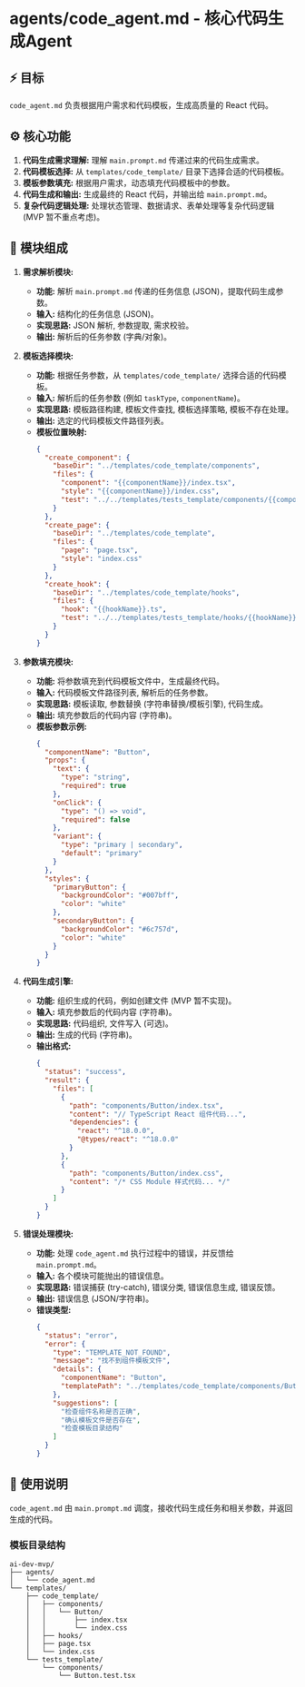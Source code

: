 # agents/code_agent.md - 核心代码生成Agent

## ⚡ 目标

`code_agent.md` 负责根据用户需求和代码模板，生成高质量的 React 代码。

## ⚙️ 核心功能

1.  **代码生成需求理解:**  理解 `main.prompt.md` 传递过来的代码生成需求。
2.  **代码模板选择:**  从 `templates/code_template/` 目录下选择合适的代码模板。
3.  **模板参数填充:**  根据用户需求，动态填充代码模板中的参数。
4.  **代码生成和输出:**  生成最终的 React 代码，并输出给 `main.prompt.md`。
5.  **复杂代码逻辑处理:**  处理状态管理、数据请求、表单处理等复杂代码逻辑 (MVP 暂不重点考虑)。

## 🧩 模块组成

1.  **需求解析模块:**
    *   **功能:**  解析 `main.prompt.md` 传递的任务信息 (JSON)，提取代码生成参数。
    *   **输入:**  结构化的任务信息 (JSON)。
    *   **实现思路:**  JSON 解析, 参数提取, 需求校验。
    *   **输出:**  解析后的任务参数 (字典/对象)。

2.  **模板选择模块:**
    *   **功能:**  根据任务参数，从 `templates/code_template/` 选择合适的代码模板。
    *   **输入:**  解析后的任务参数 (例如 `taskType`, `componentName`)。
    *   **实现思路:**  模板路径构建, 模板文件查找, 模板选择策略, 模板不存在处理。
    *   **输出:**  选定的代码模板文件路径列表。
    *   **模板位置映射:**
        ```json
        {
          "create_component": {
            "baseDir": "../templates/code_template/components",
            "files": {
              "component": "{{componentName}}/index.tsx",
              "style": "{{componentName}}/index.css",
              "test": "../../templates/tests_template/components/{{componentName}}.test.tsx"
            }
          },
          "create_page": {
            "baseDir": "../templates/code_template",
            "files": {
              "page": "page.tsx",
              "style": "index.css"
            }
          },
          "create_hook": {
            "baseDir": "../templates/code_template/hooks",
            "files": {
              "hook": "{{hookName}}.ts",
              "test": "../../templates/tests_template/hooks/{{hookName}}.test.ts"
            }
          }
        }
        ```

3.  **参数填充模块:**
    *   **功能:**  将参数填充到代码模板文件中，生成最终代码。
    *   **输入:**  代码模板文件路径列表, 解析后的任务参数。
    *   **实现思路:**  模板读取, 参数替换 (字符串替换/模板引擎), 代码生成。
    *   **输出:**  填充参数后的代码内容 (字符串)。
    *   **模板参数示例:**
        ```json
        {
          "componentName": "Button",
          "props": {
            "text": {
              "type": "string",
              "required": true
            },
            "onClick": {
              "type": "() => void",
              "required": false
            },
            "variant": {
              "type": "primary | secondary",
              "default": "primary"
            }
          },
          "styles": {
            "primaryButton": {
              "backgroundColor": "#007bff",
              "color": "white"
            },
            "secondaryButton": {
              "backgroundColor": "#6c757d",
              "color": "white"
            }
          }
        }
        ```

4.  **代码生成引擎:**
    *   **功能:**  组织生成的代码，例如创建文件 (MVP 暂不实现)。
    *   **输入:**  填充参数后的代码内容 (字符串)。
    *   **实现思路:**  代码组织, 文件写入 (可选)。
    *   **输出:**  生成的代码 (字符串)。
    *   **输出格式:**
        ```json
        {
          "status": "success",
          "result": {
            "files": [
              {
                "path": "components/Button/index.tsx",
                "content": "// TypeScript React 组件代码...",
                "dependencies": {
                  "react": "^18.0.0",
                  "@types/react": "^18.0.0"
                }
              },
              {
                "path": "components/Button/index.css",
                "content": "/* CSS Module 样式代码... */"
              }
            ]
          }
        }
        ```

5.  **错误处理模块:**
    *   **功能:**  处理 `code_agent.md` 执行过程中的错误，并反馈给 `main.prompt.md`。
    *   **输入:**  各个模块可能抛出的错误信息。
    *   **实现思路:**  错误捕获 (try-catch), 错误分类, 错误信息生成, 错误反馈。
    *   **输出:**  错误信息 (JSON/字符串)。
    *   **错误类型:**
        ```json
        {
          "status": "error",
          "error": {
            "type": "TEMPLATE_NOT_FOUND",
            "message": "找不到组件模板文件",
            "details": {
              "componentName": "Button",
              "templatePath": "../templates/code_template/components/Button/index.tsx"
            },
            "suggestions": [
              "检查组件名称是否正确",
              "确认模板文件是否存在",
              "检查模板目录结构"
            ]
          }
        }
        ```

## 📝 使用说明

`code_agent.md` 由 `main.prompt.md` 调度，接收代码生成任务和相关参数，并返回生成的代码。

### 模板目录结构

```
ai-dev-mvp/
├── agents/
│   └── code_agent.md
└── templates/
    ├── code_template/
    │   ├── components/
    │   │   └── Button/
    │   │       ├── index.tsx
    │   │       └── index.css
    │   ├── hooks/
    │   ├── page.tsx
    │   └── index.css
    └── tests_template/
        └── components/
            └── Button.test.tsx
``` 